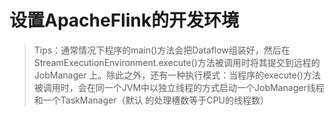 # 设置ApacheFlink的开发环境
> Tips：通常情况下程序的main()方法会把Dataflow组装好，然后在StreamExecutionEnvironment.execute()方法被调用时将其提交到远程的JobManager
> 上。除此之外，还有一种执行模式：当程序的execute()方法被调用时，会在同一个JVM中以独立线程的方式启动一个JobManager线程和一个TaskManager（默认
> 的处理槽数等于CPU的线程数）




